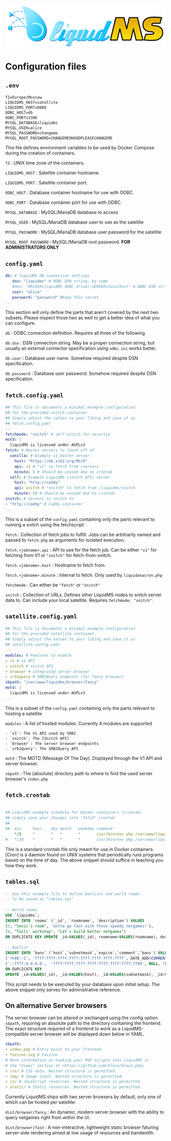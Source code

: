 ![LiquidMS logo](../liquidMS.svg)

Configuration files
===================

`.env`
------

```Shell
TZ=Europe/Moscow
LIQUIDMS_HOST=satellite
LIQUIDMS_PORT=8080
ODBC_HOST=db
ODBC_PORT=3306
MYSQL_DATABASE=liquidms
MYSQL_USER=alice
MYSQL_PASSWORD=changeme
MYSQL_ROOT_PASSWORD=CHANGEMEOHGODPLEASECHANGEME
```

This file defines environment variables to be used
by Docker Compose during the creation of containers.

`TZ`
: UNIX time zone of the containers.

`LIQUIDMS_HOST`
: Satellite container hostname.

`LIQUIDMS_PORT`
: Satellite container port.

`ODBC_HOST`
: Database container hostname for use with ODBC.

`ODBC_PORT`
: Database container port for use with ODBC.

`MYSQL_DATABASE`
: MySQL/MariaDB database to access

`MYSQL_USER`
: MySQL/MariaDB database user to use as the satellite

`MYSQL_PASSWORD`
: MySQL/MariaDB database user password for the satellite

`MYSQL_ROOT_PASSWORD`
: MySQL/MariaDB root password. **FOR ADMINISTRATORS ONLY**


`config.yaml`
-------------

```YAML
db: # liquidMS DB connection settings
   dsn: "liquidms" # ODBC DSN string; by name
   #dsn: "DRIVER=liquidMS ODBC driver;SERVER=localhost" # ODBC DSN string; by syntax
   user: "alice"
   password: "password" #Keep this secret
...
```

This section will only define the parts that aren't covered by the next two
subsets. Please inspect those two as well to get a better idea of what you
can configure.

`db`
: ODBC connection definition. Requires all three of the following.

`db.dsn`
: DSN connection string. May be a proper connection string, but usually an
  external connector specification using `odbc.ini` works better.

`db.user`
: Database user name. Somehow required despite DSN specification.

`db.password`
: Database user password. Somehow required despite DSN specification.


`fetch.config.yaml`
-------------------

```YAML
## This file is documents a minimal example configuration
## for the provided snitch container.
## Simply adjust the values to your liking and save it as
## fetch.config.yaml
---
fetchmode: "snitch" # self-snitch for security
motd: |
  liquidMS is licensed under AGPLv3
fetch: # Master servers to leech off of
  vanilla: # Example v1 master server
    host: "https://mb.srb2.org/MS/0"
    api: v1 # "v1" to fetch from /servers
    minute: 5 # Should be unused due to crontab
  self: # Example LiquidMS (snitch API) server
    host: "http://caddy"
    api: snitch # "snitch" to fetch from /liquidms/snitch
    minute: 10 # Should be unused due to crontab
snitch: # Servers to snitch to
- "http://caddy" # Caddy container
...
```

This is a subset of the `config.yaml` containing only the parts relevant to
running a snitch using the fetchscript:

`fetch`
: Collection of fetch jobs to fulfill. Jobs can be arbitrarily named
  and passed to `fetch.php` as arguments for isolated execution.

`fetch.<jobname>.api`
: API to use for the fetch job. Can be either `"v1"` for
  fetching from V1 or `"snitch"` for fetch-from-snitch.

`fetch.<jobname>.host`
: Hostname to fetch from.

`fetch.<jobname>.minute`
: Interval to fetch. Only used by `liquidanacron.php`

`fetchmode`
: Can either be `"fetch"` or `"snitch"`

`snitch`
: Collection of URLs. Defines other LiquidMS nodes to snitch server data
  to. Can include your local satellite. Requires `fetchmode: "snitch"`.


`satellite.config.yaml`
-----------------------

```YAML
## This file is documents a minimal example configuration
## for the provided satellite container.
## Simply adjust the values to your liking and save it as
## satellite.config.yaml
---
modules: # Features to enable
- v1 # v1 API
- snitch # snitch API
- browser # integrated server browser
- srb2query # SRB2Query endpoint (for fancy browser)
sbpath: "/var/www/liquidms/browser/fancy"
motd: |
  liquidMS is licensed under AGPLv3
...
```

This is a subset of the `config.yaml` containing only the parts relevant to
hosting a satellite

`modules`
: A list of hosted modules. Currently 4 modules are supported

	- `v1`: The V1 API used by SRB2
	- `snitch`: The [Snitch API]
	- `browser`: The server browser endpoints
	- `srb2query`: The SRB2Query API

[Snitch API]: <../teardown/snitch,md>

`motd`
: The MOTD (Message Of The Day). Displayed through the V1 API and server browser.

`sbpath`
: The (absolute) directory path to where to find the used server browser's `index.php`


`fetch.crontab`
---------------

```YAML

## LiquidMS example schedule for Docker containers (crontab)
## simply save your changes into "fetch".crontab
## 
##	min		hour	day	month	weekday	command
	*/5		*		*	*		*		/usr/bin/env php /var/www/liquidms/liquidms/fetch.php
#	*/10	*		*	*  		*		/usr/bin/env php /var/www/liquidms/liquidms/fetch.php "self"
```

This is a standard crontab file only meant for use in Docker containers.
[Cron] is a daemon found on UNIX systems that periodically runs programs
based on the time of day. The above snippet should suffice in teaching you
how they work.


`tables.sql` 
------------

```SQL
-- Use this example file to define banlists and world rooms
-- To be saved as "tables.sql"

-- World rooms
USE `liquidms`;
INSERT INTO `rooms` (`_id`, `roomname`, `description`) VALUES
(3, "Sonic's room", 'Gotta go fast with those speedy netgames!'),
(4, "Tails' workshop", "Let's build better netgames")
ON DUPLICATE KEY UPDATE _id=VALUES(_id), roomname=VALUES(roomname), description=VALUES(description);

-- Banlist
INSERT INTO `bans` (`host`,`subnetmask`,`expire`,`comment`,`bans`) VALUES
('fe80::1', 'ffff:ffff:ffff:ffff:ffff:ffff:ffff:ffff', DATE_ADD(CURRENT_TIMESTAMP, INTERVAL 1 DAY), 'Knuckles needs to calm down'),
('::ffff:0.0.0.0',  'ffff:ffff:ffff:ffff:ffff:ffff:ffff:ff00', NULL, "Lock out Eggman and his robots")
ON DUPLICATE KEY
UPDATE _id=VALUES(_id), _id=VALUES(host), _id=VALUES(subnetmask), _id=VALUES(expire), _id=VALUES(comment);
```

This script needs to be executed by your database upon initial setup.
The above snippet only serves for administrative reference.


On alternative Server browsers
------------------------------

The server browser can be altered or exchanged using
the config option `sbpath`, requiring an absolute path to the directory
containing the frontend. The exact structure required of a frontend to work
as a LiquidMS-compatible server browser will be displayed down below in YAML.

```YAML
sbpath:
- index.php # Entry point to your frontend.
- favicon.svg # Favicon
# More information on hooking your PHP scripts into LiquidMS in
# the "Views" section at <https://github.com/klein/klein.php>
- css/ # CSS data. Nested structure is permitted.
- img/ # Image stock. Nested structure is permitted.
- js/ # JavaScript resources. Nested structure is permitted.
- static/ # Static resources. Nested structure is permitted.
```

Currently LiquidMS ships with two server browsers by default,
only one of which can be hosted per satellite:

`dist/browser/fancy`
: An dynamic, modern server browser with the ability
  to query netgames right from within the UI.

`dist/browser/fast`
: A non-interactive, lightweight static browser faturing server-side
  rendering aimed at low usage of resources and bandwidth.

